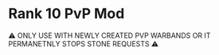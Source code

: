 # Rank 10 PvP Mod

:warning: ONLY USE WITH NEWLY CREATED PVP WARBANDS OR IT PERMANETNLY STOPS STONE REQUESTS :warning:
